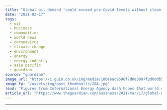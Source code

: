 ```yaml
---
title: "Global oil demand 'could exceed pre-Covid levels without clean energy moves'"
date: "2021-03-17"
tags: 
  - oil
  - business
  - commodities
  - world news
  - coronavirus
  - climate change
  - environment
  - energy
  - energy industry
  - asia pacific
  - guardian
source: "guardian"
image_url: "https://i.guim.co.uk/img/media/100e6ac9596f7d0e3997f2d00db51a0bc37a3cb5/104_373_2047_1228/master/2047.jpg?width=460&quality=85&auto=format&fit=max&s=89109dfb9adedd952725d1388234ecfa"
image_fp: "/assets/img/post_thumbnails/204.jpg"
lead: "Figures from International Energy Agency dash hopes that world consumption had peakedThe world’s oil demand could exceed pre-Covid 19 levels within the next two years unless concrete government action and legislation leads to a much stronger move tow..."
article_url: "https://www.theguardian.com/business/2021/mar/17/global-oil-demand-could-exceed-pre-covid-levels-without-clean-energy-moves"
---
```


---
